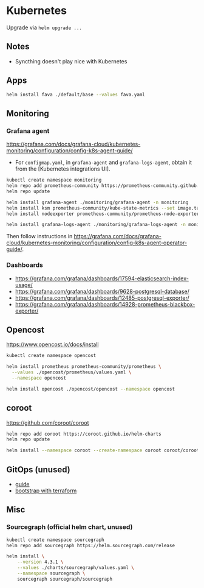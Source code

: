 # Kubernetes

Upgrade via `helm upgrade ...`

## Notes

- Syncthing doesn't play nice with Kubernetes

## Apps

```bash
helm install fava ./default/base --values fava.yaml
```

## Monitoring

### Grafana agent

<https://grafana.com/docs/grafana-cloud/kubernetes-monitoring/configuration/config-k8s-agent-guide/>

- For `configmap.yaml`, in `grafana-agent` and `grafana-logs-agent`, obtain it from the [Kubernetes integrations UI].

```bash
kubectl create namespace monitoring
helm repo add prometheus-community https://prometheus-community.github.io/helm-charts
helm repo update

helm install grafana-agent ./monitoring/grafana-agent -n monitoring
helm install ksm prometheus-community/kube-state-metrics --set image.tag=v2.4.2 -n monitoring
helm install nodeexporter prometheus-community/prometheus-node-exporter -n monitoring

helm install grafana-logs-agent ./monitoring/grafana-logs-agent -n monitoring
```

<!-- ### Grafana agent operator

```bash
kubectl create namespace monitoring

helm repo add grafana https://grafana.github.io/helm-charts
helm repo update
helm install grafana-agent-operator grafana/grafana-agent-operator -n monitoring
``` -->

Then follow instructions in <https://grafana.com/docs/grafana-cloud/kubernetes-monitoring/configuration/config-k8s-agent-operator-guide/>.

### Dashboards

- <https://grafana.com/grafana/dashboards/17594-elasticsearch-index-usage/>
- <https://grafana.com/grafana/dashboards/9628-postgresql-database/>
- <https://grafana.com/grafana/dashboards/12485-postgresql-exporter/>
- <https://grafana.com/grafana/dashboards/14928-prometheus-blackbox-exporter/>

## Opencost

<https://www.opencost.io/docs/install>

```bash
kubectl create namespace opencost

helm install prometheus prometheus-community/prometheus \
  --values ./opencost/prometheus/values.yaml \
  --namespace opencost

helm install opencost ./opencost/opencost --namespace opencost
```

## coroot

<https://github.com/coroot/coroot>

```bash
helm repo add coroot https://coroot.github.io/helm-charts
helm repo update

helm install --namespace coroot --create-namespace coroot coroot/coroot
```

## GitOps (unused)

- [guide](https://fluxcd.io/flux/get-started/)
- [bootstrap with terraform](https://fluxcd.io/flux/installation/#bootstrap-with-terraform)

## Misc

### Sourcegraph (official helm chart, unused)

```bash
kubectl create namespace sourcegraph
helm repo add sourcegraph https://helm.sourcegraph.com/release

helm install \
    --version 4.3.1 \
    --values ./charts/sourcegraph/values.yaml \
    --namespace sourcegraph \
    sourcegraph sourcegraph/sourcegraph
```
